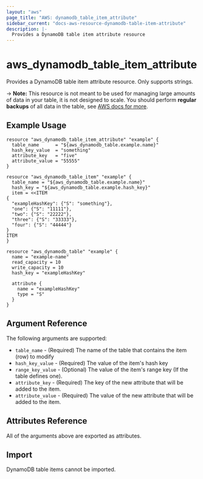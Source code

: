 ```yaml
---
layout: "aws"
page_title: "AWS: dynamodb_table_item_attribute"
sidebar_current: "docs-aws-resource-dynamodb-table-item-attribute"
description: |-
  Provides a DynamoDB table item attribute resource
---
```


# aws_dynamodb_table_item_attribute

Provides a DynamoDB table item attribute resource. Only supports strings.

-> **Note:** This resource is not meant to be used for managing large amounts of data in your table, it is not designed to scale.
  You should perform **regular backups** of all data in the table, see [AWS docs for more](https://docs.aws.amazon.com/amazondynamodb/latest/developerguide/BackupRestore.html).

## Example Usage

```hcl
resource "aws_dynamodb_table_item_attribute" "example" {
  table_name      = "${aws_dynamodb_table.example.name}"
  hash_key_value  = "something"
  attribute_key   = "five"
  attribute_value = "55555"
}

resource "aws_dynamodb_table_item" "example" {
  table_name = "${aws_dynamodb_table.example.name}"
  hash_key = "${aws_dynamodb_table.example.hash_key}"
  item = <<ITEM
{
  "exampleHashKey": {"S": "something"},
  "one": {"S": "11111"},
  "two": {"S": "22222"},
  "three": {"S": "33333"},
  "four": {"S": "44444"}
}
ITEM
}

resource "aws_dynamodb_table" "example" {
  name = "example-name"
  read_capacity = 10
  write_capacity = 10
  hash_key = "exampleHashKey"

  attribute {
    name = "exampleHashKey"
    type = "S"
  }
}
```

## Argument Reference

The following arguments are supported:

* `table_name` - (Required) The name of the table that contains the item (row) to modify
* `hash_key_value` - (Required) The value of the item's hash key
* `range_key_value` - (Optional) The value of the item's range key (If the table defines one).
* `attribute_key` - (Required) The key of the new attribute that will be added to the item.
* `attribute_value` - (Required) The value of the new attribute that will be added to the item.

## Attributes Reference

All of the arguments above are exported as attributes.

## Import

DynamoDB table items cannot be imported.
